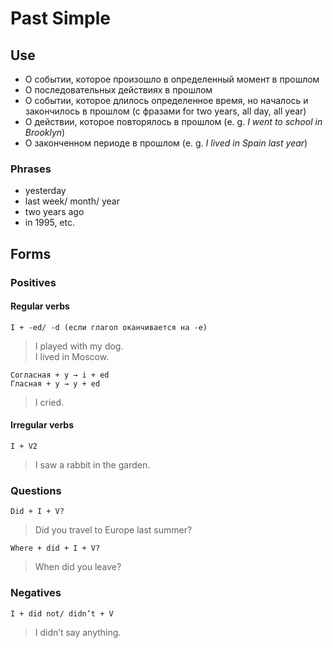 # Past Simple

## Use
* О событии, которое произошло в определенный момент в прошлом
* О последовательных действиях в прошлом
* О событии, которое длилось определенное время, но началось и закончилось в прошлом (с фразами for two years, all day, all year)
* О действии, которое повторялось в прошлом (e. g. _I went to school in Brooklyn_)
* О законченном периоде в прошлом (e. g. _I lived in Spain last year_)


### Phrases
* yesterday
* last week/ month/ year
* two years ago
* in 1995, etc.

## Forms

### Positives

#### Regular verbs
    I + -ed/ -d (если глагол оканчивается на -е)
> I played with my dog.  
I lived in Moscow.

    Согласная + y → i + ed
    Гласная + y → y + ed
> I cried.

#### Irregular verbs
    I + V2
> I saw a rabbit in the garden.

### Questions
    Did + I + V?
> Did you travel to Europe last summer?

    Where + did + I + V?
> When did you leave?

### Negatives
    I + did not/ didn’t + V
> I didn’t say anything.
